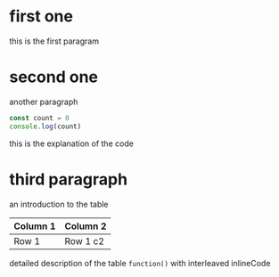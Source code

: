 # first one
this is the first paragram
# second one
another paragraph

```js
const count = 0
console.log(count)
```
this is the explanation of the code

# third paragraph

an introduction to the table

| Column 1 | Column 2 |
|----------|----------|
| Row 1    | Row 1 c2    |

detailed description of the table `function()` with interleaved inlineCode

